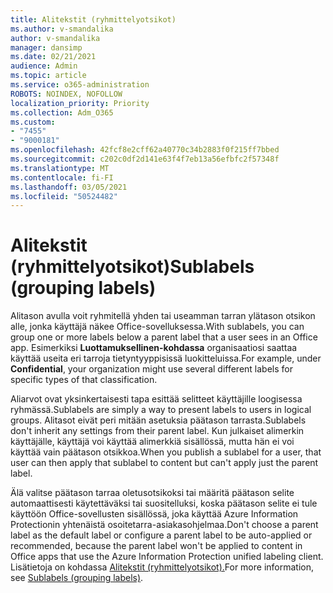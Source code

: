 ```yaml
---
title: Alitekstit (ryhmittelyotsikot)
ms.author: v-smandalika
author: v-smandalika
manager: dansimp
ms.date: 02/21/2021
audience: Admin
ms.topic: article
ms.service: o365-administration
ROBOTS: NOINDEX, NOFOLLOW
localization_priority: Priority
ms.collection: Adm_O365
ms.custom:
- "7455"
- "9000181"
ms.openlocfilehash: 42fcf8e2cff62a40770c34b2883f0f215ff7bbed
ms.sourcegitcommit: c202c0df2d141e63f4f7eb13a56efbfc2f57348f
ms.translationtype: MT
ms.contentlocale: fi-FI
ms.lasthandoff: 03/05/2021
ms.locfileid: "50524482"
---
```

# <a name="sublabels-grouping-labels"></a><span data-ttu-id="65674-102">Alitekstit (ryhmittelyotsikot)</span><span class="sxs-lookup"><span data-stu-id="65674-102">Sublabels (grouping labels)</span></span>

<span data-ttu-id="65674-103">Alitason avulla voit ryhmitellä yhden tai useamman tarran ylätason otsikon alle, jonka käyttäjä näkee Office-sovelluksessa.</span><span class="sxs-lookup"><span data-stu-id="65674-103">With sublabels, you can group one or more labels below a parent label that a user sees in an Office app.</span></span> <span data-ttu-id="65674-104">Esimerkiksi **Luottamuksellinen-kohdassa** organisaatiosi saattaa käyttää useita eri tarroja tietyntyyppisissä luokitteluissa.</span><span class="sxs-lookup"><span data-stu-id="65674-104">For example, under **Confidential**, your organization might use several different labels for specific types of that classification.</span></span>

<span data-ttu-id="65674-105">Aliarvot ovat yksinkertaisesti tapa esittää selitteet käyttäjille loogisessa ryhmässä.</span><span class="sxs-lookup"><span data-stu-id="65674-105">Sublabels are simply a way to present labels to users in logical groups.</span></span> <span data-ttu-id="65674-106">Alitasot eivät peri mitään asetuksia päätason tarrasta.</span><span class="sxs-lookup"><span data-stu-id="65674-106">Sublabels don't inherit any settings from their parent label.</span></span> <span data-ttu-id="65674-107">Kun julkaiset alimerkin käyttäjälle, käyttäjä voi käyttää alimerkkiä sisällössä, mutta hän ei voi käyttää vain päätason otsikkoa.</span><span class="sxs-lookup"><span data-stu-id="65674-107">When you publish a sublabel for a user, that user can then apply that sublabel to content but can't apply just the parent label.</span></span>

<span data-ttu-id="65674-108">Älä valitse päätason tarraa oletusotsikoksi tai määritä päätason selite automaattisesti käytettäväksi tai suositelluksi, koska päätason selite ei tule käyttöön Office-sovellusten sisällössä, joka käyttää Azure Information Protectionin yhtenäistä osoitetarra-asiakasohjelmaa.</span><span class="sxs-lookup"><span data-stu-id="65674-108">Don't choose a parent label as the default label or configure a parent label to be auto-applied or recommended, because the parent label won't be applied to content in Office apps that use the Azure Information Protection unified labeling client.</span></span> <span data-ttu-id="65674-109">Lisätietoja on kohdassa [Alitekstit (ryhmittelyotsikot).](https://docs.microsoft.com/microsoft-365/compliance/sensitivity-labels)</span><span class="sxs-lookup"><span data-stu-id="65674-109">For more information, see [Sublabels (grouping labels)](https://docs.microsoft.com/microsoft-365/compliance/sensitivity-labels).</span></span>